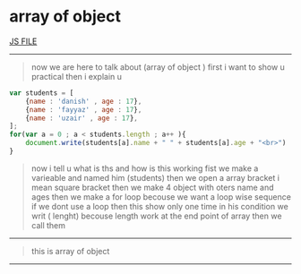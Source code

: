 # array of object 

[JS FILE](./52-arrays-of-object.md)

---

> now we are here to talk about (array of object ) 
> first i want to show u practical then i explain u

```javascript
var students = [
    {name : 'danish' , age : 17},
    {name : 'fayyaz' , age : 17},
    {name : 'uzair' , age : 17},
];
for(var a = 0 ; a < students.length ; a++ ){
    document.write(students[a].name + " " + students[a].age + "<br>")
}
```
> now i tell u what is ths and how is this working 
fist we make a varieable and named him (students)
then we open a array bracket i mean square bracket
then we make 4 object with oters name and ages 
then we make a for loop becouse we want a loop wise sequence if we dont use a loop then this show only one time in his condition we writ ( lenght) becouse length work at the end point of array 
then we call them 

---

> this is array of object


---